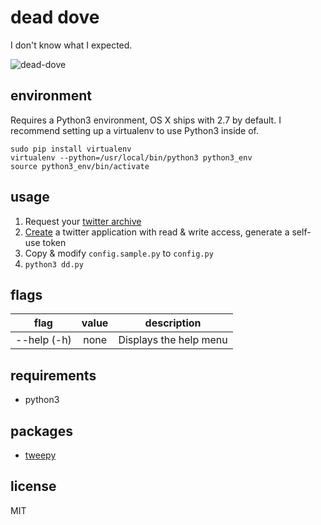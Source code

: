# dead dove

I don't know what I expected.

![dead-dove](http://i.imgur.com/PLTZJRh.gif)

## environment

Requires a Python3 environment, OS X ships with 2.7 by default. I recommend setting up a virtualenv to use Python3 inside of.

```
sudo pip install virtualenv
virtualenv --python=/usr/local/bin/python3 python3_env
source python3_env/bin/activate
```

## usage

1) Request your [twitter archive](https://twitter.com/settings/account)  
2) [Create](https://apps.twitter.com) a twitter application with read & write access, generate a self-use token  
3) Copy & modify `config.sample.py` to `config.py`  
4) `python3 dd.py`

## flags

| flag          | value         | description            |
| :-----------: | :-----------: | :---------:            | 
| --help (-h)   | none          | Displays the help menu |

## requirements

- python3

## packages

- [tweepy](http://tweepy.readthedocs.org/en/v3.3.0/getting_started.html)

## license

MIT
